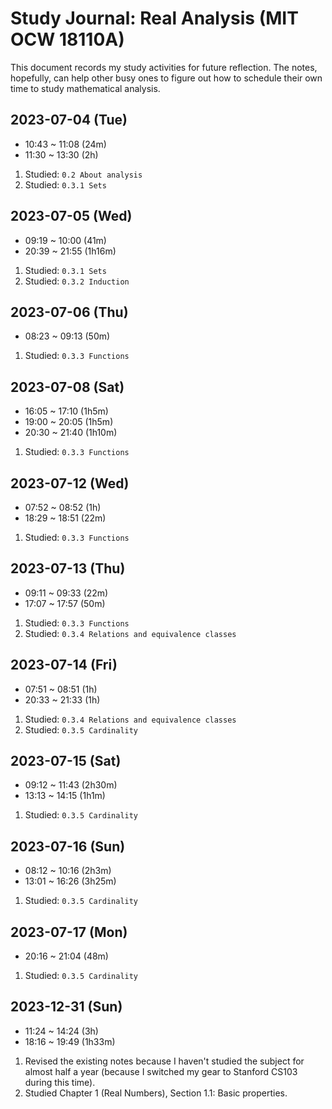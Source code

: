# Study Journal: Real Analysis (MIT OCW 18110A)

This document records my study activities for future reflection. The notes, hopefully, can help other busy ones to figure out how to schedule their own time to study mathematical analysis.

## 2023-07-04 (Tue)

- 10:43 ~ 11:08 (24m)
- 11:30 ~ 13:30 (2h)

1. Studied: `0.2 About analysis`
2. Studied: `0.3.1 Sets`

## 2023-07-05 (Wed)

- 09:19 ~ 10:00 (41m)
- 20:39 ~ 21:55 (1h16m)

1. Studied: `0.3.1 Sets`
2. Studied: `0.3.2 Induction`

## 2023-07-06 (Thu)

- 08:23 ~ 09:13 (50m)

1. Studied: `0.3.3 Functions`

## 2023-07-08 (Sat)

- 16:05 ~ 17:10 (1h5m)
- 19:00 ~ 20:05 (1h5m)
- 20:30 ~ 21:40 (1h10m)

1. Studied: `0.3.3 Functions`

## 2023-07-12 (Wed)

- 07:52 ~ 08:52 (1h)
- 18:29 ~ 18:51 (22m)

1. Studied: `0.3.3 Functions`

## 2023-07-13 (Thu)

- 09:11 ~ 09:33 (22m)
- 17:07 ~ 17:57 (50m)

1. Studied: `0.3.3 Functions`
2. Studied: `0.3.4 Relations and equivalence classes`

## 2023-07-14 (Fri)

- 07:51 ~ 08:51 (1h)
- 20:33 ~ 21:33 (1h)

1. Studied: `0.3.4 Relations and equivalence classes`
2. Studied: `0.3.5 Cardinality`

## 2023-07-15 (Sat)

- 09:12 ~ 11:43 (2h30m)
- 13:13 ~ 14:15 (1h1m)

1. Studied: `0.3.5 Cardinality`

## 2023-07-16 (Sun)

- 08:12 ~ 10:16 (2h3m)
- 13:01 ~ 16:26 (3h25m)

1. Studied: `0.3.5 Cardinality`

## 2023-07-17 (Mon)

- 20:16 ~ 21:04 (48m)

1. Studied: `0.3.5 Cardinality`

## 2023-12-31 (Sun)

- 11:24 ~ 14:24 (3h)
- 18:16 ~ 19:49 (1h33m)

1. Revised the existing notes because I haven't studied the subject for almost half a year (because I switched my gear to Stanford CS103 during this time).
2. Studied Chapter 1 (Real Numbers), Section 1.1: Basic properties.

